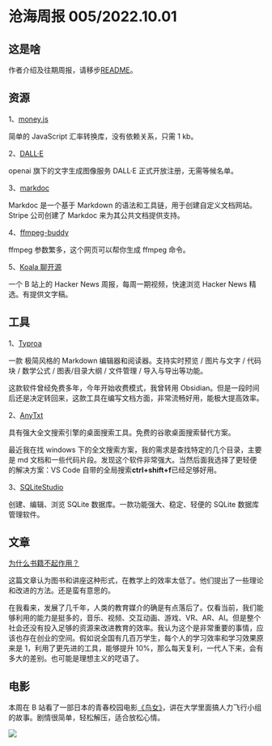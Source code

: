 # 沧海周报 005/2022.10.01

## 这是啥

作者介绍及往期周报，请移步[README](https://github.com/theseazhang/weekly_news/blob/main/README.md)。

## 资源

1、[money.js](https://openexchangerates.github.io/money.js/)

简单的 JavaScript 汇率转换库，没有依赖关系，只需 1 kb。

2、[DALL·E ](https://openai.com/blog/dall-e-now-available-without-waitlist/)

openai 旗下的文字生成图像服务 DALL·E 正式开放注册，无需等候名单。

3、[markdoc](https://markdoc.dev/)

Markdoc 是一个基于 Markdown 的语法和工具链，用于创建自定义文档网站。Stripe 公司创建了 Markdoc 来为其公共文档提供支持。

4、[ffmpeg-buddy](https://evanhahn.github.io/ffmpeg-buddy/)

ffmpeg 参数繁多，这个网页可以帮你生成 ffmpeg 命令。

5、[Koala 聊开源](https://space.bilibili.com/489667127/video)

一个 B 站上的 Hacker News 周报，每周一期视频，快速浏览 Hacker News 精选。有提供文字稿。

## 工具

1、[Typroa](https://typora.io/)

一款 极简风格的 Markdown 编辑器和阅读器。支持实时预览 / 图片与文字 / 代码块 / 数学公式 / 图表/目录大纲 / 文件管理 / 导入与导出等功能。

这款软件曾经免费多年，今年开始收费模式，我曾转用 Obsidian。但是一段时间后还是决定转回来，这款工具在编写文档方面，非常流畅好用，能极大提高效率。

2、[AnyTxt](https://anytxt.net/)

具有强大全文搜索引擎的桌面搜索工具。免费的谷歌桌面搜索替代方案。

最近我在找 windows 下的全文搜索方案，我的需求是查找特定的几个目录，主要是 md 文档和一些代码片段。发现这个软件非常强大。当然后面我选择了更轻便的解决方案：VS Code 自带的全局搜索**ctrl+shift+f**已经足够好用。

3、[SQLiteStudio](https://www.sqlitestudio.pl/)

创建、编辑、浏览 SQLite 数据库。一款功能强大、稳定、轻便的 SQLite 数据库管理软件。

## 文章

[为什么书籍不起作用？](https://andymatuschak.org/books/)

这篇文章认为图书和讲座这种形式，在教学上的效率太低了。他们提出了一些理论和改进的方法。还是蛮有意思的。

在我看来，发展了几千年，人类的教育媒介的确是有点落后了。仅看当前，我们能够利用的能力是挺多的，音乐、视频、交互动画、游戏、VR、AR、AI。但是整个社会还没有投入足够的资源来改进教育的效率。我认为这个是非常重要的事情，应该也存在创业的空间。假如说全国有几百万学生，每个人的学习效率和学习效果原来是 1，利用了更先进的工具，能够提升 10%，那么每天复利，一代人下来，会有多大的差别。也可能是理想主义的呓语了。

## 电影

本周在 B 站看了一部日本的青春校园电影[《鸟女》](https://movie.douban.com/subject/26808248/)，讲在大学里面搞人力飞行小组的故事。剧情很简单，轻松解压，适合放松心情。

![](https://img2.doubanio.com/view/photo/l/public/p2464852652.webp)
